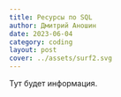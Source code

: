 ```yaml
---
title: Ресурсы по SQL
author: Дмитрий Аношин
date: 2023-06-04
category: coding
layout: post
cover: ../assets/surf2.svg
---
```


Тут будет информация.
